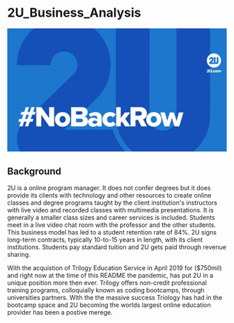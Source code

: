 # 2U_Business_Analysis


<img src="Images/2u image.jpg"/>



## Background
 
2U is a online program manager. It does not confer degrees but it does provide its clients with technology and other resources to create online classes and degree programs taught by the client institution's instructors with live video and recorded classes with multimedia presentations. It is generally a smaller class sizes and career services is included. Students meet in a live video chat room with the professor and the other students. This business model has led to a student retention rate of 84%. 2U signs long-term contracts, typically 10-to-15 years in length, with its client institutions. Students pay standard tuition and 2U gets paid through revenue sharing.

With the acquistion of Trilogy Education Service in April 2019 for ($750mil) and right now at the time of this README the pandemic, has put 2U in a unique position more then ever. Trilogy offers non-credit professional training programs, colloquially known as coding bootcamps, through universities partners. With the the massive success Triology has had in the bootcamp space and 2U becoming the worlds largest online education provider has been a postive merege.  


